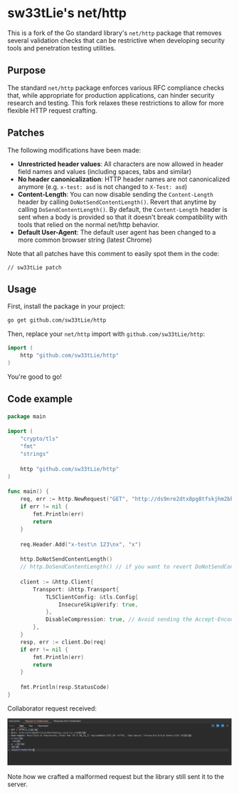 # sw33tLie's net/http

This is a fork of the Go standard library's `net/http` package that removes several validation checks that can be restrictive when developing security tools and penetration testing utilities.

## Purpose

The standard `net/http` package enforces various RFC compliance checks that, while appropriate for production applications, can hinder security research and testing. This fork relaxes these restrictions to allow for more flexible HTTP request crafting.

## Patches

The following modifications have been made:

- **Unrestricted header values**: All characters are now allowed in header field names and values (including spaces, tabs and similar)
- **No header canonicalization**: HTTP header names are not canonicalized anymore (e.g. `x-test: asd` is not changed to `X-Test: asd`)
- **Content-Length**: You can now disable sending the `Content-Length` header by calling `DoNotSendContentLength()`. Revert that anytime by calling `DoSendContentLength()`. By default, the `Content-Length` header is sent when a body is provided so that it doesn't break compatibility with tools that relied on the normal net/http behavior.
- **Default User-Agent**: The default user agent has been changed to a more common browser string (latest Chrome)

Note that all patches have this comment to easily spot them in the code:

```
// sw33tLie patch
```

## Usage

First, install the package in your project:

```bash
go get github.com/sw33tLie/http
```

Then, replace your `net/http` import with `github.com/sw33tLie/http`:

```go
import (
	http "github.com/sw33tLie/http"
)
```

You're good to go!

## Code example

```go
package main

import (
	"crypto/tls"
	"fmt"
	"strings"

	http "github.com/sw33tLie/http"
)

func main() {
	req, err := http.NewRequest("GET", "http://ds9nre2dtx8pg8tfskjhm2bk7bd41upj.oastify.com", strings.NewReader("request-body-here"))
	if err != nil {
		fmt.Println(err)
		return
	}

	req.Header.Add("x-test\n 123\nx", "x")

	http.DoNotSendContentLength()
	// http.DoSendContentLength() // if you want to revert DoNotSendContentLength()

	client := &http.Client{
		Transport: &http.Transport{
			TLSClientConfig: &tls.Config{
				InsecureSkipVerify: true,
			},
			DisableCompression: true, // Avoid sending the Accept-Encoding: gzip header
		},
	}
	resp, err := client.Do(req)
	if err != nil {
		fmt.Println(err)
		return
	}

	fmt.Println(resp.StatusCode)
}

```

Collaborator request received:

![Collaborator request received](./resources/collaborator-screenshot.png)

Note how we crafted a malformed request but the library still sent it to the server.